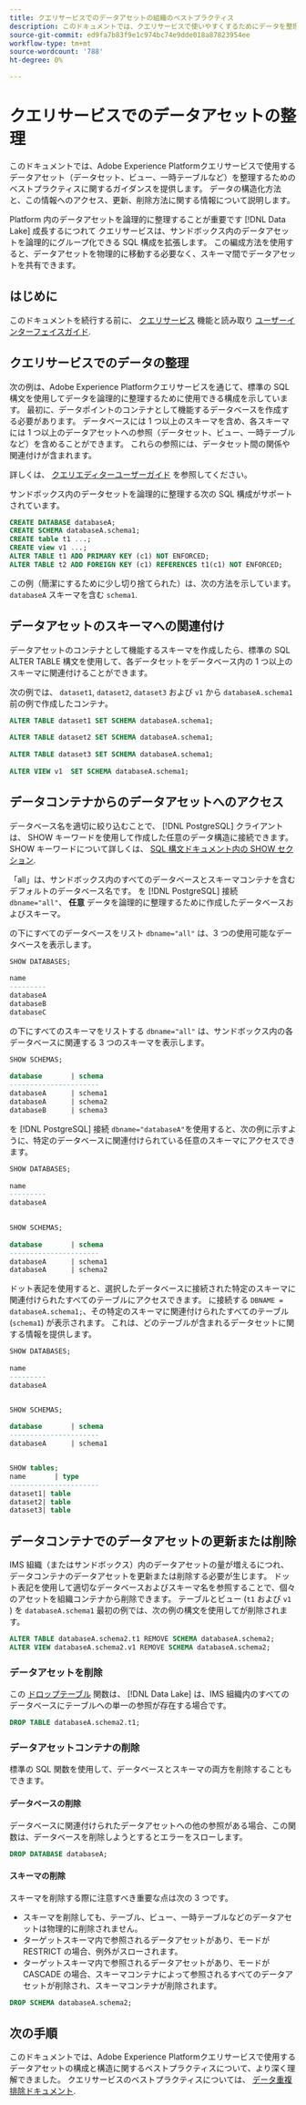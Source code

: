 ```yaml
---
title: クエリサービスでのデータアセットの組織のベストプラクティス
description: このドキュメントでは、クエリサービスで使いやすくするためにデータを整理する論理的な方法について説明します。
source-git-commit: ed9fa7b83f9e1c974bc74e9dde018a87823954ee
workflow-type: tm+mt
source-wordcount: '788'
ht-degree: 0%

---
```


# クエリサービスでのデータアセットの整理

このドキュメントでは、Adobe Experience Platformクエリサービスで使用するデータアセット（データセット、ビュー、一時テーブルなど）を整理するためのベストプラクティスに関するガイダンスを提供します。 データの構造化方法と、この情報へのアクセス、更新、削除方法に関する情報について説明します。

Platform 内のデータアセットを論理的に整理することが重要です [!DNL Data Lake] 成長するにつれて クエリサービスは、サンドボックス内のデータアセットを論理的にグループ化できる SQL 構成を拡張します。 この編成方法を使用すると、データアセットを物理的に移動する必要なく、スキーマ間でデータアセットを共有できます。

## はじめに

このドキュメントを続行する前に、 [クエリサービス](../home.md) 機能と読み取り [ユーザーインターフェイスガイド](../ui/user-guide.md).

## クエリサービスでのデータの整理

次の例は、Adobe Experience Platformクエリサービスを通じて、標準の SQL 構文を使用してデータを論理的に整理するために使用できる構成を示しています。 最初に、データポイントのコンテナとして機能するデータベースを作成する必要があります。 データベースには 1 つ以上のスキーマを含め、各スキーマには 1 つ以上のデータアセットへの参照（データセット、ビュー、一時テーブルなど）を含めることができます。 これらの参照には、データセット間の関係や関連付けが含まれます。

詳しくは、 [クエリエディターユーザーガイド](../ui/user-guide.md) を参照してください。

サンドボックス内のデータセットを論理的に整理する次の SQL 構成がサポートされています。

```SQL
CREATE DATABASE databaseA;
CREATE SCHEMA databaseA.schema1;
CREATE table t1 ...;
CREATE view v1 ...;
ALTER TABLE t1 ADD PRIMARY KEY (c1) NOT ENFORCED;
ALTER TABLE t2 ADD FOREIGN KEY (c1) REFERENCES t1(c1) NOT ENFORCED;
```

この例（簡潔にするために少し切り捨てられた）は、次の方法を示しています。 `databaseA` スキーマを含む `schema1`.

## データアセットのスキーマへの関連付け

データアセットのコンテナとして機能するスキーマを作成したら、標準の SQL ALTER TABLE 構文を使用して、各データセットをデータベース内の 1 つ以上のスキーマに関連付けることができます。

次の例では、 `dataset1`, `dataset2`, `dataset3` および `v1` から `databaseA.schema1` 前の例で作成したコンテナ。

```SQL
ALTER TABLE dataset1 SET SCHEMA databaseA.schema1;
 
ALTER TABLE dataset2 SET SCHEMA databaseA.schema1;
 
ALTER TABLE dataset3 SET SCHEMA databaseA.schema1;
 
ALTER VIEW v1  SET SCHEMA databaseA.schema1;
```

## データコンテナからのデータアセットへのアクセス

データベース名を適切に絞り込むことで、 [!DNL PostgreSQL] クライアントは、 SHOW キーワードを使用して作成した任意のデータ構造に接続できます。 SHOW キーワードについて詳しくは、 [SQL 構文ドキュメント内の SHOW セクション](../sql/syntax.md#show).

「all」は、サンドボックス内のすべてのデータベースとスキーマコンテナを含むデフォルトのデータベース名です。 を [!DNL PostgreSQL] 接続 `dbname="all"`、 **任意** データを論理的に整理するために作成したデータベースおよびスキーマ。

の下にすべてのデータベースをリスト `dbname="all"` は、3 つの使用可能なデータベースを表示します。

```sql
SHOW DATABASES;
  
name     
---------
databaseA
databaseB
databaseC
```

の下にすべてのスキーマをリストする `dbname="all"` は、サンドボックス内の各データベースに関連する 3 つのスキーマを表示します。

```SQL
SHOW SCHEMAS;
  
database       | schema
----------------------
databaseA      | schema1
databaseA      | schema2
databaseB      | schema3
```

を [!DNL PostgreSQL] 接続 `dbname="databaseA"`を使用すると、次の例に示すように、特定のデータベースに関連付けられている任意のスキーマにアクセスできます。

```sql
SHOW DATABASES;
  
name     
---------
databaseA
 

SHOW SCHEMAS;
  
database       | schema
----------------------
databaseA      | schema1
databaseA      | schema2
```

ドット表記を使用すると、選択したデータベースに接続された特定のスキーマに関連付けられたすべてのテーブルにアクセスできます。 に接続する `DBNAME = databaseA.schema1;`、その特定のスキーマに関連付けられたすべてのテーブル (`schema1`) が表示されます。 これは、どのテーブルが含まれるデータセットに関する情報を提供します。

```sql
SHOW DATABASES;
  
name     
---------
databaseA


SHOW SCHEMAS;
  
database       | schema
----------------------
databaseA      | schema1


SHOW tables;
name       | type
----------------------
dataset1| table
dataset2| table
dataset3| table
```

## データコンテナでのデータアセットの更新または削除

IMS 組織（またはサンドボックス）内のデータアセットの量が増えるにつれ、データコンテナのデータアセットを更新または削除する必要が生じます。 ドット表記を使用して適切なデータベースおよびスキーマ名を参照することで、個々のアセットを組織コンテナから削除できます。 テーブルとビュー (`t1` および `v1` ) を `databaseA.schema1` 最初の例では、次の例の構文を使用してが削除されます。

```sql
ALTER TABLE databaseA.schema2.t1 REMOVE SCHEMA databaseA.schema2;
ALTER VIEW databaseA.schema2.v1 REMOVE SCHEMA databaseA.schema2;
```

### データアセットを削除

この [ドロップテーブル](../sql/syntax.md#drop-table) 関数は、 [!DNL Data Lake] は、IMS 組織内のすべてのデータベースにテーブルへの単一の参照が存在する場合です。

```sql
DROP TABLE databaseA.schema2.t1;
```

### データアセットコンテナの削除

標準の SQL 関数を使用して、データベースとスキーマの両方を削除することもできます。

#### データベースの削除

データベースに関連付けられたデータアセットへの他の参照がある場合、この関数は、データベースを削除しようとするとエラーをスローします。

```sql
DROP DATABASE databaseA;
```

#### スキーマの削除

スキーマを削除する際に注意すべき重要な点は次の 3 つです。

- スキーマを削除しても、テーブル、ビュー、一時テーブルなどのデータアセットは物理的に削除されません。
- ターゲットスキーマ内で参照されるデータアセットがあり、モードが RESTRICT の場合、例外がスローされます。
- ターゲットスキーマ内で参照されるデータアセットがあり、モードが CASCADE の場合、スキーマコンテナによって参照されるすべてのデータアセットが削除され、スキーマコンテナが削除されます。

```sql
DROP SCHEMA databaseA.schema2;
```

## 次の手順

このドキュメントでは、Adobe Experience Platformクエリサービスで使用するデータアセットの構成と構造に関するベストプラクティスについて、より深く理解できました。 クエリサービスのベストプラクティスについては、 [データ重複排除ドキュメント](./deduplication.md).
